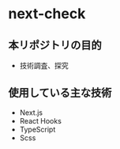 # next-check

## 本リポジトリの目的
  - 技術調査、探究

## 使用している主な技術
  - Next.js
  - React Hooks
  - TypeScript
  - Scss
